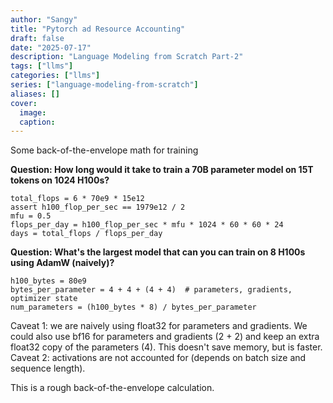 ```yaml
---
author: "Sangy"
title: "Pytorch ad Resource Accounting"
draft: false
date: "2025-07-17"
description: "Language Modeling from Scratch Part-2"
tags: ["llms"]
categories: ["llms"]
series: ["language-modeling-from-scratch"]
aliases: []
cover:
  image: 
  caption: 
---
```


Some back-of-the-envelope math for training

**Question: How long would it take to train a 70B parameter model on 15T tokens on 1024 H100s?**
```
total_flops = 6 * 70e9 * 15e12  
assert h100_flop_per_sec == 1979e12 / 2
mfu = 0.5
flops_per_day = h100_flop_per_sec * mfu * 1024 * 60 * 60 * 24 
days = total_flops / flops_per_day  
```

**Question: What's the largest model that can you can train on 8 H100s using AdamW (naively)?**
```
h100_bytes = 80e9  
bytes_per_parameter = 4 + 4 + (4 + 4)  # parameters, gradients, optimizer state  
num_parameters = (h100_bytes * 8) / bytes_per_parameter  
```

Caveat 1: we are naively using float32 for parameters and gradients. We could also use bf16 for parameters and gradients (2 + 2) and keep an extra float32 copy of the parameters (4). This doesn't save memory, but is faster.
Caveat 2: activations are not accounted for (depends on batch size and sequence length).

This is a rough back-of-the-envelope calculation.


